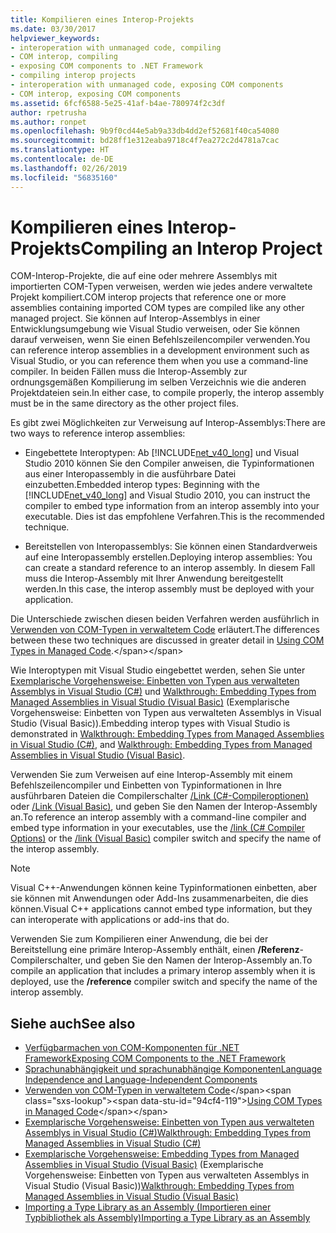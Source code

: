 ```yaml
---
title: Kompilieren eines Interop-Projekts
ms.date: 03/30/2017
helpviewer_keywords:
- interoperation with unmanaged code, compiling
- COM interop, compiling
- exposing COM components to .NET Framework
- compiling interop projects
- interoperation with unmanaged code, exposing COM components
- COM interop, exposing COM components
ms.assetid: 6fcf6588-5e25-41af-b4ae-780974f2c3df
author: rpetrusha
ms.author: ronpet
ms.openlocfilehash: 9b9f0cd44e5ab9a33db4dd2ef52681f40ca54080
ms.sourcegitcommit: bd28ff1e312eaba9718c4f7ea272c2d4781a7cac
ms.translationtype: HT
ms.contentlocale: de-DE
ms.lasthandoff: 02/26/2019
ms.locfileid: "56835160"
---
```

# <a name="compiling-an-interop-project"></a><span data-ttu-id="94cf4-102">Kompilieren eines Interop-Projekts</span><span class="sxs-lookup"><span data-stu-id="94cf4-102">Compiling an Interop Project</span></span>

<span data-ttu-id="94cf4-103">COM-Interop-Projekte, die auf eine oder mehrere Assemblys mit importierten COM-Typen verweisen, werden wie jedes andere verwaltete Projekt kompiliert.</span><span class="sxs-lookup"><span data-stu-id="94cf4-103">COM interop projects that reference one or more assemblies containing imported COM types are compiled like any other managed project.</span></span> <span data-ttu-id="94cf4-104">Sie können auf Interop-Assemblys in einer Entwicklungsumgebung wie Visual Studio verweisen, oder Sie können darauf verweisen, wenn Sie einen Befehlszeilencompiler verwenden.</span><span class="sxs-lookup"><span data-stu-id="94cf4-104">You can reference interop assemblies in a development environment such as Visual Studio, or you can reference them when you use a command-line compiler.</span></span> <span data-ttu-id="94cf4-105">In beiden Fällen muss die Interop-Assembly zur ordnungsgemäßen Kompilierung im selben Verzeichnis wie die anderen Projektdateien sein.</span><span class="sxs-lookup"><span data-stu-id="94cf4-105">In either case, to compile properly, the interop assembly must be in the same directory as the other project files.</span></span>

 <span data-ttu-id="94cf4-106">Es gibt zwei Möglichkeiten zur Verweisung auf Interop-Assemblys:</span><span class="sxs-lookup"><span data-stu-id="94cf4-106">There are two ways to reference interop assemblies:</span></span>

-   <span data-ttu-id="94cf4-107">Eingebettete Interoptypen: Ab [!INCLUDE[net_v40_long](../../../includes/net-v40-long-md.md)] und Visual Studio 2010 können Sie den Compiler anweisen, die Typinformationen aus einer Interopassembly in die ausführbare Datei einzubetten.</span><span class="sxs-lookup"><span data-stu-id="94cf4-107">Embedded interop types: Beginning with the [!INCLUDE[net_v40_long](../../../includes/net-v40-long-md.md)] and Visual Studio 2010, you can instruct the compiler to embed type information from an interop assembly into your executable.</span></span> <span data-ttu-id="94cf4-108">Dies ist das empfohlene Verfahren.</span><span class="sxs-lookup"><span data-stu-id="94cf4-108">This is the recommended technique.</span></span>

-   <span data-ttu-id="94cf4-109">Bereitstellen von Interopassemblys: Sie können einen Standardverweis auf eine Interopassembly erstellen.</span><span class="sxs-lookup"><span data-stu-id="94cf4-109">Deploying interop assemblies: You can create a standard reference to an interop assembly.</span></span> <span data-ttu-id="94cf4-110">In diesem Fall muss die Interop-Assembly mit Ihrer Anwendung bereitgestellt werden.</span><span class="sxs-lookup"><span data-stu-id="94cf4-110">In this case, the interop assembly must be deployed with your application.</span></span>

 <span data-ttu-id="94cf4-111">Die Unterschiede zwischen diesen beiden Verfahren werden ausführlich in [Verwenden von COM-Typen in verwaltetem Code](https://docs.microsoft.com/previous-versions/dotnet/netframework-4.0/3y76b69k(v=vs.100)) erläutert.</span><span class="sxs-lookup"><span data-stu-id="94cf4-111">The differences between these two techniques are discussed in greater detail in [Using COM Types in Managed Code](https://docs.microsoft.com/previous-versions/dotnet/netframework-4.0/3y76b69k(v=vs.100)).</span></span>

 <span data-ttu-id="94cf4-112">Wie Interoptypen mit Visual Studio eingebettet werden, sehen Sie unter [Exemplarische Vorgehensweise: Einbetten von Typen aus verwalteten Assemblys in Visual Studio (C#)](/docs/csharp/programming-guide/concepts/assemblies-gac/walkthrough-embedding-types-from-managed-assemblies-in-visual-studio.md) und [Walkthrough: Embedding Types from Managed Assemblies in Visual Studio (Visual Basic)](/docs/visual-basic/programming-guide/concepts/assemblies-gac/walkthrough-embedding-types-from-managed-assemblies-in-vs.md) (Exemplarische Vorgehensweise: Einbetten von Typen aus verwalteten Assemblys in Visual Studio (Visual Basic)).</span><span class="sxs-lookup"><span data-stu-id="94cf4-112">Embedding interop types with Visual Studio is demonstrated in [Walkthrough: Embedding Types from Managed Assemblies in Visual Studio (C#)](/docs/csharp/programming-guide/concepts/assemblies-gac/walkthrough-embedding-types-from-managed-assemblies-in-visual-studio.md), and [Walkthrough: Embedding Types from Managed Assemblies in Visual Studio (Visual Basic)](/docs/visual-basic/programming-guide/concepts/assemblies-gac/walkthrough-embedding-types-from-managed-assemblies-in-vs.md).</span></span>

 <span data-ttu-id="94cf4-113">Verwenden Sie zum Verweisen auf eine Interop-Assembly mit einem Befehlszeilencompiler und Einbetten von Typinformationen in Ihre ausführbaren Dateien die Compilerschalter [/Link (C#-Compileroptionen)](../../csharp/language-reference/compiler-options/link-compiler-option.md) oder [/Link (Visual Basic)](../../visual-basic/reference/command-line-compiler/link.md), und geben Sie den Namen der Interop-Assembly an.</span><span class="sxs-lookup"><span data-stu-id="94cf4-113">To reference an interop assembly with a command-line compiler and embed type information in your executables, use the [/link (C# Compiler Options)](../../csharp/language-reference/compiler-options/link-compiler-option.md) or the [/link (Visual Basic)](../../visual-basic/reference/command-line-compiler/link.md) compiler switch and specify the name of the interop assembly.</span></span>

> [!NOTE]
> <span data-ttu-id="94cf4-114">Visual C++-Anwendungen können keine Typinformationen einbetten, aber sie können mit Anwendungen oder Add-Ins zusammenarbeiten, die dies können.</span><span class="sxs-lookup"><span data-stu-id="94cf4-114">Visual C++ applications cannot embed type information, but they can interoperate with applications or add-ins that do.</span></span>

 <span data-ttu-id="94cf4-115">Verwenden Sie zum Kompilieren einer Anwendung, die bei der Bereitstellung eine primäre Interop-Assembly enthält, einen **/Referenz**-Compilerschalter, und geben Sie den Namen der Interop-Assembly an.</span><span class="sxs-lookup"><span data-stu-id="94cf4-115">To compile an application that includes a primary interop assembly when it is deployed, use the **/reference** compiler switch and specify the name of the interop assembly.</span></span>

## <a name="see-also"></a><span data-ttu-id="94cf4-116">Siehe auch</span><span class="sxs-lookup"><span data-stu-id="94cf4-116">See also</span></span>

- [<span data-ttu-id="94cf4-117">Verfügbarmachen von COM-Komponenten für .NET Framework</span><span class="sxs-lookup"><span data-stu-id="94cf4-117">Exposing COM Components to the .NET Framework</span></span>](exposing-com-components.md)
- [<span data-ttu-id="94cf4-118">Sprachunabhängigkeit und sprachunabhängige Komponenten</span><span class="sxs-lookup"><span data-stu-id="94cf4-118">Language Independence and Language-Independent Components</span></span>](../../standard/language-independence-and-language-independent-components.md)
- <span data-ttu-id="94cf4-119">[Verwenden von COM-Typen in verwaltetem Code](https://docs.microsoft.com/previous-versions/dotnet/netframework-4.0/3y76b69k(v=vs.100))</span><span class="sxs-lookup"><span data-stu-id="94cf4-119">[Using COM Types in Managed Code](https://docs.microsoft.com/previous-versions/dotnet/netframework-4.0/3y76b69k(v=vs.100))</span></span>
- [<span data-ttu-id="94cf4-120">Exemplarische Vorgehensweise: Einbetten von Typen aus verwalteten Assemblys in Visual Studio (C#)</span><span class="sxs-lookup"><span data-stu-id="94cf4-120">Walkthrough: Embedding Types from Managed Assemblies in Visual Studio (C#)</span></span>](/docs/csharp/programming-guide/concepts/assemblies-gac/walkthrough-embedding-types-from-managed-assemblies-in-visual-studio.md)
- <span data-ttu-id="94cf4-121">[Exemplarische Vorgehensweise: Embedding Types from Managed Assemblies in Visual Studio (Visual Basic)](/docs/visual-basic/programming-guide/concepts/assemblies-gac/walkthrough-embedding-types-from-managed-assemblies-in-vs.md) (Exemplarische Vorgehensweise: Einbetten von Typen aus verwalteten Assemblys in Visual Studio (Visual Basic))</span><span class="sxs-lookup"><span data-stu-id="94cf4-121">[Walkthrough: Embedding Types from Managed Assemblies in Visual Studio (Visual Basic)](/docs/visual-basic/programming-guide/concepts/assemblies-gac/walkthrough-embedding-types-from-managed-assemblies-in-vs.md)</span></span>
- [<span data-ttu-id="94cf4-122">Importing a Type Library as an Assembly (Importieren einer Typbibliothek als Assembly)</span><span class="sxs-lookup"><span data-stu-id="94cf4-122">Importing a Type Library as an Assembly</span></span>](importing-a-type-library-as-an-assembly.md)